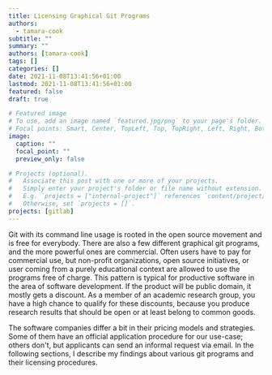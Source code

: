 ```yaml
---
title: Licensing Graphical Git Programs
authors:
  - tamara-cook
subtitle: ""
summary: ""
authors: [tamara-cook]
tags: []
categories: []
date: 2021-11-08T13:41:56+01:00
lastmod: 2021-11-08T13:41:56+01:00
featured: false
draft: true

# Featured image
# To use, add an image named `featured.jpg/png` to your page's folder.
# Focal points: Smart, Center, TopLeft, Top, TopRight, Left, Right, BottomLeft, Bottom, BottomRight.
image:
  caption: ""
  focal_point: ""
  preview_only: false

# Projects (optional).
#   Associate this post with one or more of your projects.
#   Simply enter your project's folder or file name without extension.
#   E.g. `projects = ["internal-project"]` references `content/project/deep-learning/index.md`.
#   Otherwise, set `projects = []`.
projects: [gitlab]
---
```


Git with its command line usage is rooted in the open source movement and is free for everybody.
There are also a few different graphical git programs, and the more powerful ones are commercial.
Often users have to pay for commercial use, but non-profit organizations, open source initiatives, or user coming from a purely educational context are allowed to use the programs free of charge.
This pattern is typical for productive software in the area of software development.
If the product will be public domain, it mostly gets a discount.
As a member of an academic research group, you have a high chance to qualify for these discounts, because you produce research results that should be open or at least belong to common goods.

The software companies differ a bit in their pricing models and strategies.
Some of them have an official application procedure for our use-case; others don't, but applicants can send an informal request via email.
In the following sections, I describe my findings about various git programs and their licensing procedures.

